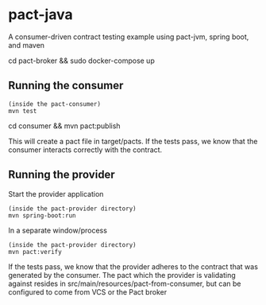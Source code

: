 # pact-java
A consumer-driven contract testing example using pact-jvm, spring boot, and maven

cd pact-broker && sudo docker-compose up

## Running the consumer
    (inside the pact-consumer)
    mvn test

cd consumer && mvn pact:publish

This will create a pact file in target/pacts. If the tests pass, we know that the consumer interacts correctly with the contract.

## Running the provider
Start the provider application

    (inside the pact-provider directory)
    mvn spring-boot:run

In a separate window/process

    (inside the pact-provider directory)
    mvn pact:verify

If the tests pass, we know that the provider adheres to the contract that was generated by the consumer. The pact which the provider is validating against resides in src/main/resources/pact-from-consumer, but can be configured to come from VCS or the Pact broker